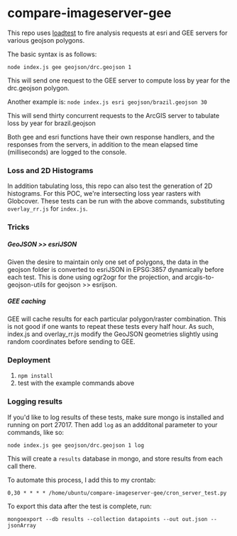 # compare-imageserver-gee

This repo uses [loadtest](https://github.com/alexfernandez/loadtest) to fire analysis requests at esri and GEE servers for various geojson polygons. 

The basic syntax is as follows:

`node index.js gee geojson/drc.geojson 1`

This will send one request to the GEE server to compute loss by year for the drc.geojson polygon.

Another example is:
`node index.js esri geojson/brazil.geojson 30`

This will send thirty concurrent requests to the ArcGIS server to tabulate loss by year for brazil.geojson

Both gee and esri functions have their own response handlers, and the responses from the servers, in addition to the mean elapsed time (milliseconds) are logged to the console.

### Loss and 2D Histograms

In addition tabulating loss, this repo can also test the generation of 2D histograms. For this POC, we're intersecting loss year rasters with Globcover. These tests can be run with the above commands, substituting `overlay_rr.js` for `index.js`.

### Tricks

##### GeoJSON >> esriJSON
Given the desire to maintain only one set of polygons, the data in the geojson folder is converted to esriJSON in EPSG:3857 dynamically before each test. This is done using ogr2ogr for the projection, and arcgis-to-geojson-utils for geojson >> esrijson.

##### GEE caching
GEE will cache results for each particular polygon/raster combination. This is not good if one wants to repeat these tests every half hour. As such, index.js and overlay_rr.js modify the GeoJSON geometries slightly using random coordinates before sending to GEE.

### Deployment

1. `npm install`
2. test with the example commands above

### Logging results

If you'd like to log results of these tests, make sure mongo is installed and running on port 27017. Then add `log` as an addditonal parameter to your commands, like so:

`node index.js gee geojson/drc.geojson 1 log`

This will create a `results` database in mongo, and store results from each call there.

To automate this process, I add this to my crontab:

`0,30 * * * * /home/ubuntu/compare-imageserver-gee/cron_server_test.py`

To export this data after the test is complete, run:

`mongoexport --db results --collection datapoints --out out.json --jsonArray`


